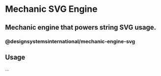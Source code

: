 # Mechanic SVG Engine

## Mechanic engine that powers string SVG usage.

### @designsystemsinternational/mechanic-engine-svg

## Usage

...
